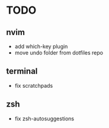 # TODO

## nvim

- add which-key plugin
- move undo folder from dotfiles repo

## terminal

- fix scratchpads

## zsh

- fix zsh-autosuggestions
